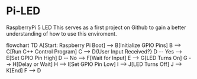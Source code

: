 # Pi-LED
RaspberryPi 5 LED
This serves as a first project on Github to gain a better understanding of how to use this enviroment. 


flowchart TD
    A[Start: Raspberry Pi Boot] --> B[Initialize GPIO Pins]
    B --> C[Run C++ Control Program]
    C --> D{User Input Received?}
    D -- Yes --> E[Set GPIO Pin High]
    D -- No --> F[Wait for Input]
    E --> G[LED Turns On]
    G --> H[Delay or Wait]
    H --> I[Set GPIO Pin Low]
    I --> J[LED Turns Off]
    J --> K[End]
    F --> D
